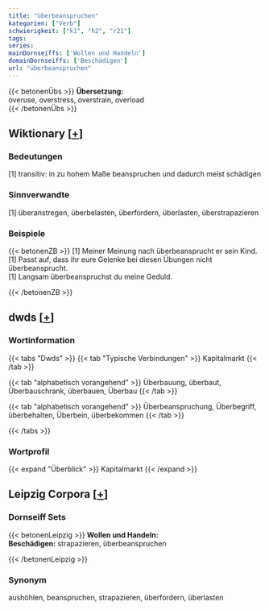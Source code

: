 ```yaml
---
title: "überbeanspruchen"
kategorien: ["Verb"]
schwierigkeit: ["k1", "h2", "r21"]
tags:
series:
mainDornseiffs: ['Wollen und Handeln']
domainDornseiffs: ['Beschädigen']
url: "überbeanspruchen"
---
```


{{< betonenÜbs >}}
**Übersetzung:**  
overuse, overstress, overstrain, overload  
{{< /betonenÜbs >}}

## Wiktionary [[+](https://de.wiktionary.org/wiki/überbeanspruchen)]

### Bedeutungen
[1] transitiv: in zu hohem Maße beanspruchen und dadurch meist schädigen  

### Sinnverwandte
[1] überanstregen, überbelasten, überfordern, überlasten, überstrapazieren  

### Beispiele
{{< betonenZB >}}
[1] Meiner Meinung nach überbeansprucht er sein Kind.  
[1] Passt auf, dass ihr eure Gelenke bei diesen Übungen nicht überbeansprucht.  
[1] Langsam überbeanspruchst du meine Geduld.  

{{< /betonenZB >}}


## dwds [[+](https://www.dwds.de/wb/überbeanspruchen)]

### Wortinformation
{{< tabs "Dwds" >}}
{{< tab "Typische Verbindungen" >}}
Kapitalmarkt
{{< /tab >}}

{{< tab "alphabetisch vorangehend" >}}
Überbauung, überbaut, Überbauschrank, überbauen, Überbau
{{< /tab >}}

{{< tab "alphabetisch vorangehend" >}}
Überbeanspruchung, Überbegriff, überbehalten, Überbein, überbekommen
{{< /tab >}}

{{< /tabs >}}

### Wortprofil
{{< expand "Überblick" >}} Kapitalmarkt {{< /expand >}}

## Leipzig Corpora [[+](https://corpora.uni-leipzig.de/en/res?word=überbeanspruchen&corpusId=deu_newscrawl-public_2018)]

### Dornseiff Sets
{{< betonenLeipzig >}}
**Wollen und Handeln:**  
**Beschädigen:** strapazieren, überbeanspruchen  

{{< /betonenLeipzig >}}

### Synonym
aushöhlen, beanspruchen, strapazieren, überfordern, überlasten

